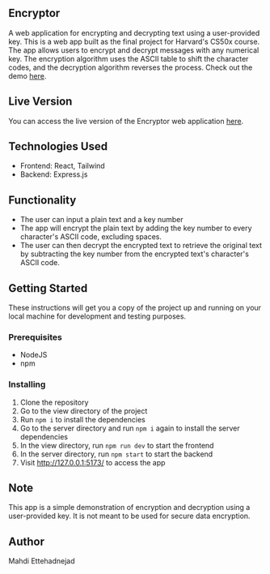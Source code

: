 ## Encryptor
A web application for encrypting and decrypting text using a user-provided key.
This is a web app built as the final project for Harvard's CS50x course. The app allows users to encrypt and decrypt messages with any numerical key. The encryption algorithm uses the ASCII table to shift the character codes, and the decryption algorithm reverses the process. Check out the demo [here](https://youtu.be/S8nyX5MDoDk).

## Live Version
You can access the live version of the Encryptor web application [here](https://encryptor-webapp.netlify.app/).


## Technologies Used
- Frontend: React, Tailwind
- Backend: Express.js

## Functionality
- The user can input a plain text and a key number
- The app will encrypt the plain text by adding the key number to every character's ASCII code, excluding spaces.
- The user can then decrypt the encrypted text to retrieve the original text by subtracting the key number from the encrypted text's character's ASCII code.

## Getting Started
These instructions will get you a copy of the project up and running on your local machine for development and testing purposes.

### Prerequisites
- NodeJS
- npm

### Installing
1. Clone the repository
2. Go to the view directory of the project
3. Run `npm i` to install the dependencies
4. Go to the server directory and run `npm i` again to install the server dependencies
5. In the view directory, run `npm run dev` to start the frontend
6. In the server directory, run `npm start` to start the backend
7. Visit http://127.0.0.1:5173/ to access the app

## Note
This app is a simple demonstration of encryption and decryption using a user-provided key. It is not meant to be used for secure data encryption.

## Author
Mahdi Ettehadnejad
